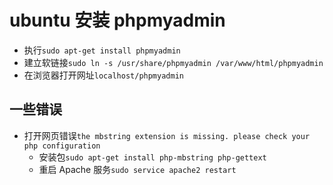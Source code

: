 # ubuntu 安装 phpmyadmin

- 执行`sudo apt-get install phpmyadmin`
- 建立软链接`sudo ln -s /usr/share/phpmyadmin /var/www/html/phpmyadmin`
- 在浏览器打开网址`localhost/phpmyadmin`

## 一些错误

- 打开网页错误`the mbstring extension is missing. please check your php configuration`
  - 安装包`sudo apt-get install php-mbstring php-gettext`
  - 重启 Apache 服务`sudo service apache2 restart`
